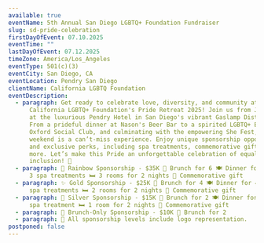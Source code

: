 ```yaml
---
available: true
eventName: 5th Annual San Diego LGBTQ+ Foundation Fundraiser
slug: sd-pride-celebration
firstDayOfEvent: 07.10.2025
eventTime: ""
lastDayOfEvent: 07.12.2025
timeZone: America/Los_Angeles
eventType: 501(c)(3)
eventCity: San Diego, CA
eventLocation: Pendry San Diego
clientName: California LGBTQ Foundation
eventDescription:
  - paragraph: Get ready to celebrate love, diversity, and community at the
      California LGBTQ+ Foundation's Pride Retreat 2025! Join us from July 10–12
      at the luxurious Pendry Hotel in San Diego's vibrant Gaslamp District.
      From a prideful dinner at Nason's Beer Bar to a spirited LGBTQ+ Brunch at
      Oxford Social Club, and culminating with the empowering She Fest, this
      weekend is a can’t-miss experience. Enjoy unique sponsorship opportunities
      and exclusive perks, including spa treatments, commemorative gifts, and
      more. Let’s make this Pride an unforgettable celebration of equality and
      inclusion! 🌈
  - paragraph: 🌈 Rainbow Sponsorship - $35K 🍳 Brunch for 6 🍽️ Dinner for 6 💆‍♀️
      3 spa treatments 🛏️ 3 rooms for 2 nights 🎁 Commemorative gift
  - paragraph: ✨ Gold Sponsorship - $25K 🍳 Brunch for 4 🍽️ Dinner for 4 💆‍♀️ 2
      spa treatments 🛏️ 2 rooms for 2 nights 🎁 Commemorative gift
  - paragraph: 🥈 Silver Sponsorship - $15K 🍳 Brunch for 2 🍽️ Dinner for 2 💆‍♀️ 1
      spa treatment 🛏️ 1 room for 2 nights 🎁 Commemorative gift
  - paragraph: 🥂 Brunch-Only Sponsorship - $10K 🍳 Brunch for 2
  - paragraph: 🌟 All sponsorship levels include logo representation.
postponed: false
---
```

